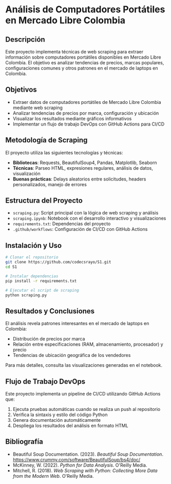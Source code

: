 # Análisis de Computadores Portátiles en Mercado Libre Colombia

## Descripción
Este proyecto implementa técnicas de web scraping para extraer información sobre computadores portátiles disponibles en Mercado Libre Colombia. El objetivo es analizar tendencias de precios, marcas populares, configuraciones comunes y otros patrones en el mercado de laptops en Colombia.

## Objetivos
- Extraer datos de computadores portátiles de Mercado Libre Colombia mediante web scraping
- Analizar tendencias de precios por marca, configuración y ubicación
- Visualizar los resultados mediante gráficos informativos
- Implementar un flujo de trabajo DevOps con GitHub Actions para CI/CD

## Metodología de Scraping
El proyecto utiliza las siguientes tecnologías y técnicas:
- **Bibliotecas**: Requests, BeautifulSoup4, Pandas, Matplotlib, Seaborn
- **Técnicas**: Parseo HTML, expresiones regulares, análisis de datos, visualización
- **Buenas prácticas**: Delays aleatorios entre solicitudes, headers personalizados, manejo de errores

## Estructura del Proyecto
- `scraping.py`: Script principal con la lógica de web scraping y análisis
- `scraping.ipynb`: Notebook con el desarrollo interactivo y visualizaciones
- `requirements.txt`: Dependencias del proyecto
- `.github/workflows`: Configuración de CI/CD con GitHub Actions

## Instalación y Uso
```bash
# Clonar el repositorio
git clone https://github.com/codecsrayo/S1.git
cd S1

# Instalar dependencias
pip install -r requirements.txt

# Ejecutar el script de scraping
python scraping.py
```

## Resultados y Conclusiones
El análisis revela patrones interesantes en el mercado de laptops en Colombia:
- Distribución de precios por marca
- Relación entre especificaciones (RAM, almacenamiento, procesador) y precio
- Tendencias de ubicación geográfica de los vendedores

Para más detalles, consulta las visualizaciones generadas en el notebook.

## Flujo de Trabajo DevOps
Este proyecto implementa un pipeline de CI/CD utilizando GitHub Actions que:
1. Ejecuta pruebas automáticas cuando se realiza un push al repositorio
2. Verifica la sintaxis y estilo del código Python
3. Genera documentación automáticamente
4. Despliega los resultados del análisis en formato HTML

## Bibliografía
- Beautiful Soup Documentation. (2023). *Beautiful Soup Documentation*. https://www.crummy.com/software/BeautifulSoup/bs4/doc/
- McKinney, W. (2022). *Python for Data Analysis*. O'Reilly Media.
- Mitchell, R. (2018). *Web Scraping with Python: Collecting More Data from the Modern Web*. O'Reilly Media.
